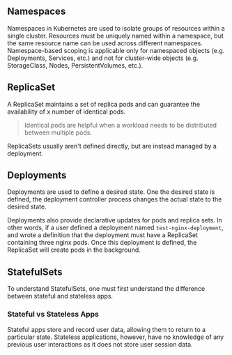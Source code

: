 ## Namespaces
Namespaces in Kubernetes are used to isolate groups of resources within a single cluster. Resources must be uniquely named within a namespace, but the same resource name can be used across different namespaces. Namespace-based scoping is applicable only for namespaced objects (e.g. Deployments, Services, etc.) and not for cluster-wide objects (e.g. StorageClass, Nodes, PersistentVolumes, etc.).
## ReplicaSet
A ReplicaSet maintains a set of replica pods and can guarantee the availability of x number of identical pods.
> Identical pods are helpful when a workload needs to be distributed between multiple pods.

ReplicaSets usually aren't defined directly, but are instead managed by a deployment.
## Deployments
Deployments are used to define a desired state. One the desired state is defined, the deployment controller process changes the actual state to the desired state.

Deployments also provide declarative updates for pods and replica sets. In other words, if a user defined a deployment named `test-nginx-deployment`, and wrote a definition that the deployment must have a ReplicaSet containing three nginx pods. Once this deployment is defined, the ReplicaSet will create pods in the background.
## StatefulSets
To understand StatefulSets, one must first understand the difference between stateful and stateless apps.


### Stateful vs Stateless Apps
Stateful apps store and record user data, allowing them to return to a particular state. Stateless applications, however, have no knowledge of any previous user interactions as it does not store user session data.